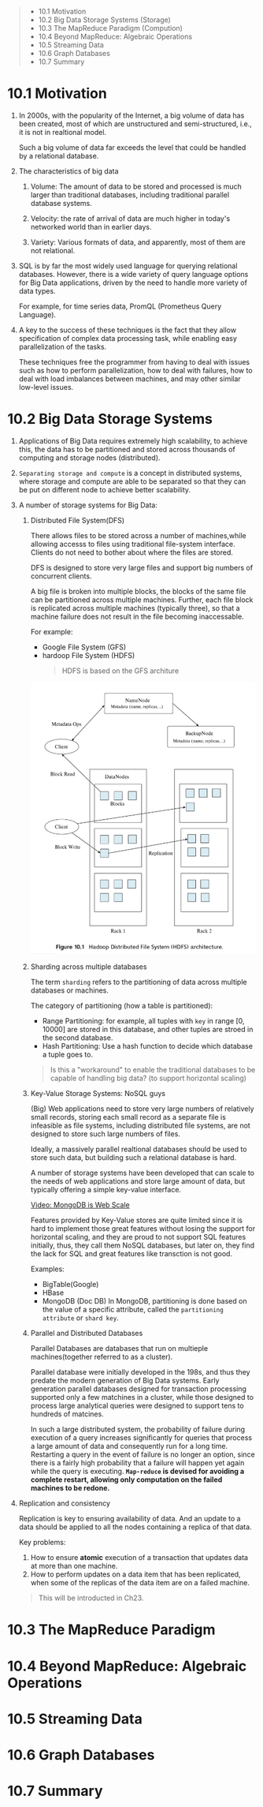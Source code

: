 > * 10.1 Motivation
> * 10.2 Big Data Storage Systems (Storage)
> * 10.3 The MapReduce Paradigm (Compution)
> * 10.4 Beyond MapReduce: Algebraic Operations
> * 10.5 Streaming Data
> * 10.6 Graph Databases
> * 10.7 Summary

# 10.1 Motivation
1. In 2000s, with the popularity of the Internet, a big volume of data has been
   created, most of which are unstructured and semi-structured, i.e., it is not
   in realtional model.

   Such a big volume of data far exceeds the level that could be handled by a
   relational database.

2. The characteristics of big data
   1. Volume: The amount of data to be stored and processed is much larger than
      traditional databases, including traditional parallel database systems.

   2. Velocity: the rate of arrival of data are much higher in today's networked
      world than in earlier days.

   3. Variety: Various formats of data, and apparently, most of them are not
      relational.

3. SQL is by far the most widely used language for querying relational databases.
   However, there is a wide variety of query language options for Big Data
   applications, driven by the need to handle more variety of data types.

   For example, for time series data, PromQL (Prometheus Query Language).

4. A key to the success of these techniques is the fact that they allow 
   specification of complex data processing task, while enabling easy 
   parallelization of the tasks.

   These techniques free the programmer from having to deal with issues such
   as how to perform parallelization, how to deal with failures, how to deal
   with load imbalances between machines, and may other similar low-level issues.

# 10.2 Big Data Storage Systems
1. Applications of Big Data requires extremely high scalability, to achieve this,
   the data has to be partitioned and stored across thousands of computing and
   storage nodes (distributed).

2. `Separating storage and compute` is a concept in distributed systems, where
   storage and compute are able to be separated so that they can be put on different
   node to achieve better scalability.

3. A number of storage systems for Big Data:

   1. Distributed File System(DFS)

      There allows files to be stored across a number of machines,while allowing
      accesss to files using traditional file-system interface. Clients do not
      need to bother about where the files are stored.
   
      DFS is designed to store very large files and support big numbers of 
      concurrent clients.

      A big file is broken into multiple blocks, the blocks of the same file
      can be partitioned across multiple machines. Further, each file block
      is replicated across multiple machines (typically three), so that a 
      machine failure does not result in the file becoming inaccessable.

      For example:
      * Google File System (GFS)
      * hardoop File System (HDFS)
        > HDFS is based on the GFS architure 

      ![arch hdfs](https://github.com/SteveLauC/pic/blob/main/arch_hdfs.jpeg)

   2. Sharding across multiple databases

      The term `sharding` refers to the partitioning of data across multiple
      databases or machines.

      The category of partitioning (how a table is partitioned):
      * Range Partitioning: for example, all tuples with `key` in range [0, 10000]
        are stored in this database, and other tuples are stroed in the second
        database.
      * Hash Partitioning: Use a hash function to decide which database a tuple 
        goes to.

      > Is this a "workaround" to enable the traditional databases to be capable
      > of handling big data? (to support horizontal scaling)

   3. Key-Value Storage Systems: NoSQL guys

      (Big) Web applications need to store very large numbers of relatively small 
      records, storing each small record as a separate file is infeasible as
      file systems, including distributed file systems, are not designed to
      store such large numbers of files.

      Ideally, a massively parallel realtional databases should be used to
      store such data, but building such a relational database is hard.

      A number of storage systems have been developed that can scale to the needs
      of web applications and store large amount of data, but typically offering
      a simple key-value interface.

      [Video: MongoDB is Web Scale](https://www.youtube.com/watch?v=b2F-DItXtZs&ab_channel=gar1t)

      Features provided by Key-Value stores are quite limited since it is hard
      to implement those great features without losing the support for horizontal
      scaling, and they are proud to not support SQL features initially, thus, 
      they call them NoSQL databases, but later on, they find the lack for SQL
      and great features like transction is not good.

      Examples:
      * BigTable(Google)
      * HBase
      * MongoDB (Doc DB)
        In MongoDB, partitioning is done based on the value of a specific attribute,
        called the `partitioning attribute` or `shard key`.

   4. Parallel and Distributed Databases
      
      Parallel Databases are databases that run on multieple machines(together 
      referred to as a cluster).

      Parallel database were initially developed in the 198s, and thus they 
      predate the modern generation of Big Data systems. Early generation
      parallel databases designed for transaction processing supported only
      a few matchines in a cluster, while those designed to process large
      analytical queries were designed to support tens to hundreds of matcines.

      In such a large distributed system, the probability of failure during
      execution of a query increases significantly for queries that process
      a large amount of data and consequently run for a long time. Restarting
      a query in the event of failure is no longer an option, since there is
      a fairly high probability that a failure will happen yet again while the
      query is executing. **`Map-reduce` is devised for avoiding a complete 
      restart, allowing only computation on the failed machines to be redone.**

4. Replication and consistency

   Replication is key to ensuring availability of data. And an update to a data
   should be applied to all the nodes containing a replica of that data.

   Key problems:
   1. How to ensure **atomic** execution of a transaction that updates data at
      more than one machine.
   2. How to perform updates on a data item that has been replicated, when some
      of the replicas of the data item are on a failed machine.

   > This will be introducted in Ch23. 

# 10.3 The MapReduce Paradigm
# 10.4 Beyond MapReduce: Algebraic Operations
# 10.5 Streaming Data
# 10.6 Graph Databases
# 10.7 Summary
